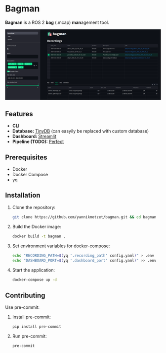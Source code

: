 # Bagman

**Bagman** is a ROS 2 **bag** (.mcap) **man**agement tool.

![Bagman Screenshot](resources/bagman_screenshot.png)

## Features

- **CLI**
- **Database:** [TinyDB](https://github.com/msiemens/tinydb) (can easyily be replaced with custom database)
- **Dashboard:** [Streamlit](https://github.com/streamlit/streamlit)
- **Pipeline (TODO):** [Perfect](https://github.com/PrefectHQ/prefect)

## Prerequisites

- Docker
- Docker Compose
- yq

## Installation

1. Clone the repository:
    ```sh
    git clone https://github.com/yannikmotzet/bagman.git && cd bagman
    ```

2. Build the Docker image:
    ```sh
    docker build -t bagman .
    ```

3. Set environment variables for docker-compose:
    ```sh
    echo "RECORDING_PATH=$(yq '.recording_path' config.yaml)" > .env
    echo "DASHBOARD_PORT=$(yq '.dashboard_port' config.yaml)" >> .env
    ```

4. Start the application:
    ```sh
    docker-compose up -d
    ```

## Contributing

Use pre-commit:

1. Install pre-commit:
    ```sh
    pip install pre-commit
    ```

2. Run pre-commit:
    ```sh
    pre-commit
    ```
